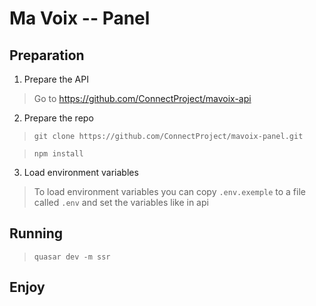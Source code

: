 # Ma Voix -- Panel

## Preparation
1. Prepare the API
> Go to https://github.com/ConnectProject/mavoix-api

2. Prepare the repo
> `git clone https://github.com/ConnectProject/mavoix-panel.git`

> `npm install`

3. Load environment variables
> To load environment variables you can copy `.env.exemple` to a file called `.env` and set the variables like in api

## Running
> `quasar dev -m ssr`

## Enjoy